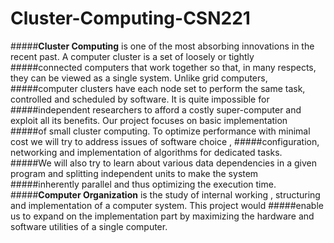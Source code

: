 # Cluster-Computing-CSN221
#####**Cluster Computing** is one of the most absorbing innovations in the recent past. A computer cluster is a set of loosely or tightly #####connected computers that work together so that, in many respects, they can be viewed as a single system. Unlike grid computers, #####computer clusters have each node set to perform the same task, controlled and scheduled by software. It is quite impossible for #####independent researchers to afford a costly super-computer and exploit all its benefits. Our project focuses on basic implementation #####of small cluster computing. To optimize performance with minimal cost we will try to address issues of software choice , #####configuration, networking and implementation of algorithms for dedicated tasks.
#####We will also try to learn about various data dependencies in a given program and splitting independent units to make the system #####inherently parallel and thus optimizing the execution time.
#####**Computer Organization** is the study of internal working , structuring and implementation of a computer system. This project would #####enable us to expand on the implementation part by maximizing the hardware and software utilities of a single computer.
